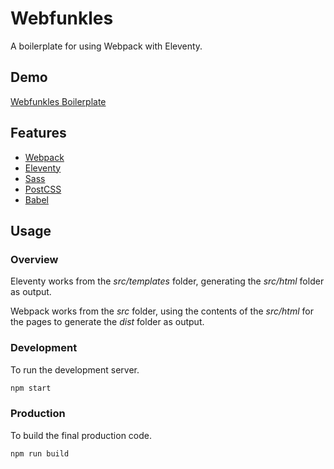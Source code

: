 # Webfunkles

A boilerplate for using Webpack with Eleventy.

## Demo

[Webfunkles Boilerplate](https://webfunkles.netlify.app/)

## Features

- [Webpack](https://webpack.js.org/)
- [Eleventy](https://www.11ty.dev/)
- [Sass](https://sass-lang.com/)
- [PostCSS](https://postcss.org/)
- [Babel](https://babeljs.io/)

## Usage

### Overview

Eleventy works from the _src/templates_ folder, generating the _src/html_ folder as output.

Webpack works from the _src_ folder, using the contents of the _src/html_ for the pages to generate the _dist_ folder as output.

### Development

To run the development server.

```bash
npm start
```

### Production

To build the final production code.

```bash
npm run build
```
